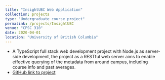 ```yaml
---
title: "InsightUBC Web Application"
collection: projects
type: "Undergraduate course project"
permalink: /projects/InsightUBC
venue: "CPSC 310"
date: 2020-04-01
location: "University of British Columbia"
---
```


* A TypeScript full stack web development project with Node.js as server-side development, the project as a RESTful web server aims to enable effective querying of the metadata from around campus, including course info and past averages.
* [GitHub link to project](https://github.com/Justinyangjy/InsightUBC)